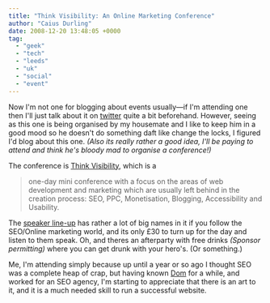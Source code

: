 ```yaml
---
title: "Think Visibility: An Online Marketing Conference"
author: "Caius Durling"
date: 2008-12-20 13:48:05 +0000
tag:
  - "geek"
  - "tech"
  - "leeds"
  - "uk"
  - "social"
  - "event"
---
```


Now I'm not one for blogging about events usually—if I'm attending one then I'll just talk about it on [twitter][] quite a bit beforehand. However, seeing as this one is being organised by my housemate and I like to keep him in a good mood so he doesn't do something daft like change the locks, I figured I'd blog about this one. *(Also its really rather a good idea, I'll be paying to attend and think he's bloody mad to organise a conference!)*

[twitter]: http://twitter.com/caius

The conference is [Think Visibility][tv], which is a

[tv]: http://www.thinkvisibility.com/

> one-day mini conference with a focus on the areas of web development and marketing which are usually left behind in the creation process: SEO, PPC, Monetisation, Blogging, Accessibility and Usability.

The [speaker line-up][speakers] has rather a lot of big names in it if you follow the SEO/Online marketing world, and its only £30 to turn up for the day and listen to them speak. Oh, and theres an afterparty with free drinks *(Sponsor permitting)* where you can get drunk with your hero's. (Or something.)

[speakers]: http://www.thinkvisibility.com/speakers.html

Me, I'm attending simply because up until a year or so ago I thought SEO was a complete heap of crap, but having known [Dom][] for a while, and worked for an SEO agency, I'm starting to appreciate that there is an art to it, and it is a much needed skill to run a successful website.

[Dom]: http://www.thehodge.co.uk/
